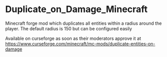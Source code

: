 # Duplicate_on_Damage_Minecraft
Minecraft forge mod which duplicates all entities within a radius around the player.
The default radius is 150 but can be configured easily

Available on curseforge as soon as their moderators approve it at https://www.curseforge.com/minecraft/mc-mods/duplicate-entities-on-damage
